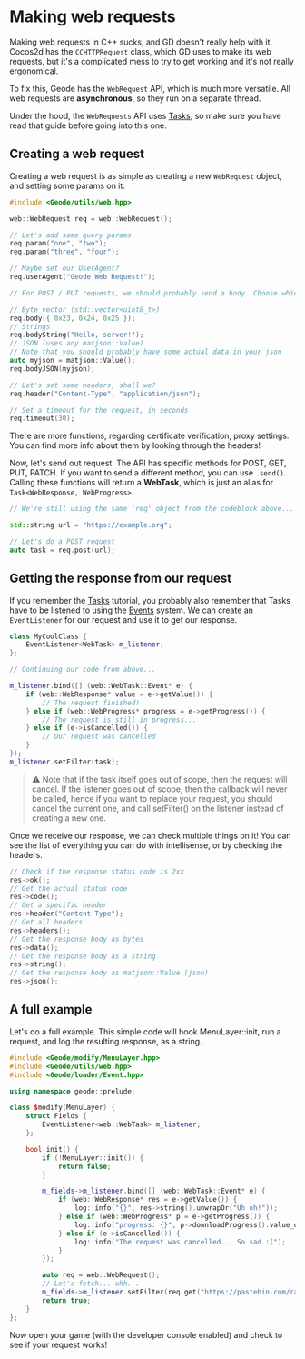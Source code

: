 # Making web requests

Making web requests in C++ sucks, and GD doesn't really help with it. Cocos2d has the `CCHTTPRequest` class, which GD uses to make its web requests, but it's a complicated mess to try to get working and it's not really ergonomical.

To fix this, Geode has the `WebRequest` API, which is much more versatile. All web requests are **asynchronous**, so they run on a separate thread.

Under the hood, the `WebRequests` API uses [Tasks](/tutorials/tasks), so make sure you have read that guide before going into this one.

## Creating a web request

Creating a web request is as simple as creating a new `WebRequest` object, and setting some params on it.

```cpp
#include <Geode/utils/web.hpp>

web::WebRequest req = web::WebRequest();

// Let's add some query params
req.param("one", "two");
req.param("three", "four");

// Maybe set our UserAgent?
req.userAgent("Geode Web Request!");

// For POST / PUT requests, we should probably send a body. Choose whichever suits your needs

// Byte vector (std::vector<uint8_t>)
req.body({ 0x23, 0x24, 0x25 });
// Strings
req.bodyString("Hello, server!");
// JSON (uses any matjson::Value)
// Note that you should probably have some actual data in your json
auto myjson = matjson::Value();
req.bodyJSON(myjson);

// Let's set some headers, shall we?
req.header("Content-Type", "application/json");

// Set a timeout for the request, in seconds
req.timeout(30);
```

There are more functions, regarding certificate verification, proxy settings. You can find more info about them by looking through the headers!

Now, let's send out request. The API has specific methods for POST, GET, PUT, PATCH. If you want to send a different method, you can use `.send()`. Calling these functions will return a **WebTask**, which is just an alias for `Task<WebResponse, WebProgress>`.

```cpp
// We're still using the same 'req' object from the codeblock above...

std::string url = "https://example.org";

// Let's do a POST request
auto task = req.post(url);
```

## Getting the response from our request

If you remember the [Tasks](/tutorials/tasks) tutorial, you probably also remember that Tasks have to be listened to using the [Events](/tutorials/events) system. We can create an `EventListener` for our request and use it to get our response.

```cpp
class MyCoolClass {
    EventListener<WebTask> m_listener;
};

// Continuing our code from above...

m_listener.bind([] (web::WebTask::Event* e) {
    if (web::WebResponse* value = e->getValue()) {
        // The request finished!
    } else if (web::WebProgress* progress = e->getProgress()) {
        // The request is still in progress...
    } else if (e->isCancelled()) {
        // Our request was cancelled
    }
});
m_listener.setFilter(task);
```

> :warning: Note that if the task itself goes out of scope, then the request will cancel. If the listener goes out of scope, then the callback will never be called, hence if you want to replace your request, you should cancel the current one, and call setFilter() on the listener instead of creating a new one.

Once we receive our response, we can check multiple things on it! You can see the list of everything you can do with intellisense, or by checking the headers.

```cpp
// Check if the response status code is 2xx
res->ok();
// Get the actual status code
res->code();
// Get a specific header
res->header("Content-Type");
// Get all headers
res->headers();
// Get the response body as bytes
res->data();
// Get the response body as a string
res->string();
// Get the response body as matjson::Value (json)
res->json();
```

## A full example

Let's do a full example. This simple code will hook MenuLayer::init, run a request, and log the resulting response, as a string.

```cpp
#include <Geode/modify/MenuLayer.hpp>
#include <Geode/utils/web.hpp>
#include <Geode/loader/Event.hpp>

using namespace geode::prelude;

class $modify(MenuLayer) {
    struct Fields {
        EventListener<web::WebTask> m_listener;
    };

    bool init() {
        if (!MenuLayer::init()) {
            return false;
        }

        m_fields->m_listener.bind([] (web::WebTask::Event* e) {
            if (web::WebResponse* res = e->getValue()) {
                log::info("{}", res->string().unwrapOr("Uh oh!"));
            } else if (web::WebProgress* p = e->getProgress()) {
                log::info("progress: {}", p->downloadProgress().value_or(0.f));
            } else if (e->isCancelled()) {
                log::info("The request was cancelled... So sad :(");
            }
        });

        auto req = web::WebRequest();
        // Let's fetch... uhh...
        m_fields->m_listener.setFilter(req.get("https://pastebin.com/raw/vNi1WHNF"));
        return true;
    }
};
```

Now open your game (with the developer console enabled) and check to see if your request works!
